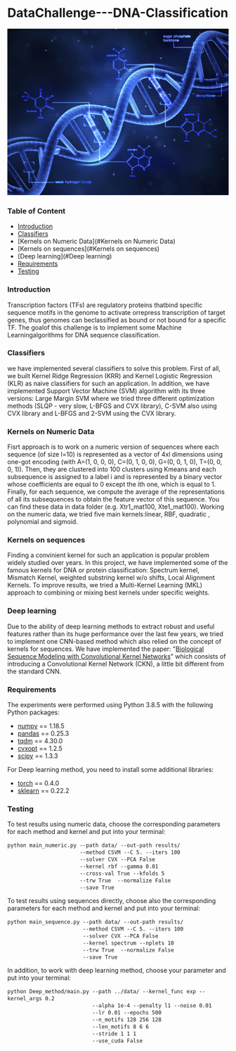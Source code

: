 # DataChallenge---DNA-Classification

<p float="center">
  <img src="Image/DNA_image.jpg" width="900">
</p>

### Table of Content

- [Introduction](#Introduction)
- [Classifiers](#Classifiers)
- [Kernels on Numeric Data](#Kernels on Numeric Data)
- [Kernels on sequences](#Kernels on sequences)
- [Deep learning](#Deep learning)
- [Requirements](#Requirements)
- [Testing](#Testing)

### Introduction
Transcription factors (TFs) are regulatory proteins thatbind specific sequence motifs in the genome to activate orrepress transcription of target genes, thus genomes can beclassified as bound or not bound for a specific TF. The goalof this challenge is to implement some Machine Learningalgorithms for DNA sequence classification.

### Classifiers
we have implemented several classifiers to solve this problem.  First of all,  we built Kernel Ridge Regression (KRR) and Kernel Logistic Regression (KLR) as naive classifiers for such an application. In addition, we have implemented Support Vector Machine (SVM) algorithm with its three versions:  Large Margin SVM where we tried three different optimization methods (SLQP - very slow, L-BFGS and CVX library), C-SVM also using CVX library and L-BFGS and 2-SVM using the CVX library.

### Kernels on Numeric Data
Fisrt approach is to work on a numeric version of sequences where each sequence (of size l=10) is represented as a vector of 4xl dimensions using one-got encoding (with A=(1, 0, 0, 0), C=(0, 1, 0, 0), G=(0, 0, 1, 0), T=(0, 0, 0, 1)). Then, they are clustered into 100 clusters using Kmeans and each subsequence is assigned to a label i and is represented by a binary vector whose coefficients are equal to 0 except the ith one, which is equal to 1. Finally, for each sequence, we compute the average of the representations of all its subsequences to obtain the feature vector of this sequence. You can find these data in data folder (e.g. Xtr1_mat100, Xte1_mat100).
Working on the numeric data, we tried five main kernels:linear, RBF, quadratic , polynomial and sigmoid.

### Kernels on sequences
Finding a convinient kernel for such an application is popular problem widely studied over years. In this project, we have implemented some of the famous kernels for DNA or protein classification: Spectrum kernel, Mismatch Kernel, weighted substring kernel w/o shifts, Local Alignment Kernels.
To improve results, we tried a Multi-Kernel Learning (MKL) approach to combining or mixing best kernels under specific weights.

### Deep learning
Due to the ability of deep learning methods to extract robust and useful features rather than its huge performance over the last few years, we tried to implement one CNN-based method which also relied on the concept of kernels for sequences. We have implemented the paper: "[Biological Sequence Modeling with Convolutional Kernel Networks](https://hal.inria.fr/hal-01632912v3/document)" which consists of introducing a Convolutional Kernel Network (CKN), a little bit different from the standard CNN.

### Requirements
The experiments were performed using Python 3.8.5 with the following Python packages:
* [numpy](http://www.numpy.org/) == 1.18.5
* [pandas](https://pandas.pydata.org/) == 0.25.3
* [tqdm](https://tqdm.github.io/) == 4.30.0
* [cvxopt](https://cvxopt.org/) == 1.2.5
* [scipy](https://www.scipy.org/) == 1.3.3

For Deep learning method, you need to install some additional libraries:
* [torch](https://pytorch.org/) == 0.4.0
* [sklearn](https://scikit-learn.org/stable/) == 0.22.2

### Testing
To test results using numeric data, choose the corresponding parameters for each method and kernel and put into your terminal:
```
python main_numeric.py --path data/ --out-path results/
                       --method CSVM --C 5. --iters 100
                       --solver CVX --PCA False
                       --kernel rbf --gamma 0.01
                       --cross-val True --kfolds 5
                       --trw True  --normalize False 
                       --save True
```

To test results using sequences directly, choose also the corresponding parameters for each method and kernel and put into your terminal:
```
python main_sequence.py --path data/ --out-path results/
                        --method CSVM --C 5. --iters 100
                        --solver CVX --PCA False
                        --kernel spectrum --nplets 10
                        --trw True  --normalize False
                        --save True
```

In addition, to work with deep learning method, choose your parameter and put into your terminal:
```
python Deep_method/main.py --path ../data/ --kernel_func exp --kernel_args 0.2
                           --alpha 1e-4 --penalty l1 --noise 0.01
                           --lr 0.01 --epochs 500
                           --n_motifs 128 256 128
                           --len_motifs 8 6 6
                           --stride 1 1 1
                           --use_cuda False
```
